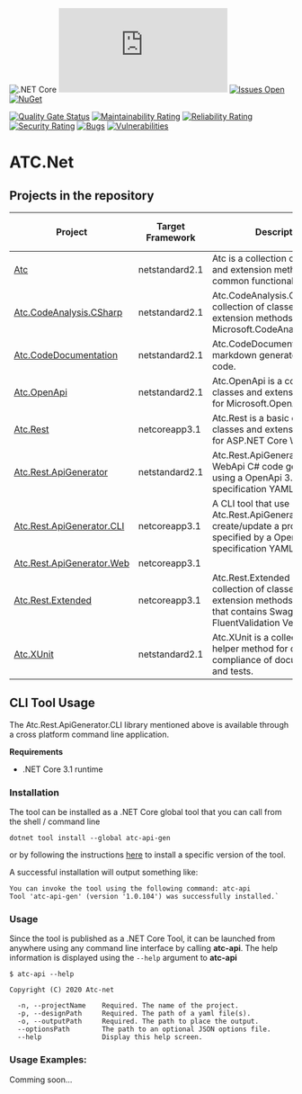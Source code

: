 ![.NET Core](https://github.com/atc-net/atc/workflows/.NET%20Core/badge.svg)
[![Build Status](https://dev.azure.com/atc-net/ATC.NET/_apis/build/status/atc-net.atc?branchName=master)](https://dev.azure.com/atc-net/ATC.NET/_build/latest?definitionId=1&branchName=master)
[![Issues Open](https://img.shields.io/github/issues/atc-net/atc.svg?style=flat-square&logo=github)](https://github.com/atc-net/atc/issues)
[![NuGet](https://img.shields.io/nuget/v/atc.svg?style=flat-square)](https://www.nuget.org/profiles/atc-net)

[![Quality Gate Status](https://sonarcloud.io/api/project_badges/measure?project=atc-net_atc&metric=alert_status)](https://sonarcloud.io/dashboard?id=atc-net_atc)
[![Maintainability Rating](https://sonarcloud.io/api/project_badges/measure?project=atc-net_atc&metric=sqale_rating)](https://sonarcloud.io/dashboard?id=atc-net_atc)
[![Reliability Rating](https://sonarcloud.io/api/project_badges/measure?project=atc-net_atc&metric=reliability_rating)](https://sonarcloud.io/dashboard?id=atc-net_atc)
[![Security Rating](https://sonarcloud.io/api/project_badges/measure?project=atc-net_atc&metric=security_rating)](https://sonarcloud.io/dashboard?id=atc-net_atc)
[![Bugs](https://sonarcloud.io/api/project_badges/measure?project=atc-net_atc&metric=bugs)](https://sonarcloud.io/dashboard?id=atc-net_atc)
[![Vulnerabilities](https://sonarcloud.io/api/project_badges/measure?project=atc-net_atc&metric=vulnerabilities)](https://sonarcloud.io/dashboard?id=atc-net_atc)

# ATC.Net

## Projects in the repository

|Project|Target Framework|Description|Docs|Nuget Download Link|
|---|---|---|---|---|
|[Atc](src/Atc)|netstandard2.1|Atc is a collection of classes and extension methods for common functionality.|[References](docs/CodeDoc/Atc/Index.md)<br/>[References extended](docs/CodeDoc/Atc/IndexExtended.md)|[![Nuget](https://img.shields.io/nuget/dt/Atc?logo=nuget&style=flat-square)](https://www.nuget.org/packages/Atc)|
|[Atc.CodeAnalysis.CSharp](src/Atc.CodeAnalysis.CSharp)|netstandard2.1|Atc.CodeAnalysis.CSharp is a collection of classes and extension methods for Microsoft.CodeAnalysis.CSharp.|[References](docs/CodeDoc/Atc.CodeAnalysis.CSharp/Index.md)<br/>[References extended](docs/CodeDoc/Atc.CodeAnalysis.CSharp/IndexExtended.md)|[![Nuget](https://img.shields.io/nuget/dt/Atc.CodeAnalysis.CSharp?logo=nuget&style=flat-square)](https://www.nuget.org/packages/Atc.CodeAnalysis.CSharp)|
|[Atc.CodeDocumentation](src/Atc.CodeDocumentation)|netstandard2.1|Atc.CodeDocumentation is a markdown generator for source code.|[References](docs/CodeDoc/Atc.CodeDocumentation/Index.md)<br/>[References extended](docs/CodeDoc/Atc.CodeDocumentation/IndexExtended.md)|[![Nuget](https://img.shields.io/nuget/dt/Atc.CodeDocumentation?logo=nuget&style=flat-square)](https://www.nuget.org/packages/Atc.CodeDocumentation)|
|[Atc.OpenApi](src/Atc.OpenApi)|netstandard2.1|Atc.OpenApi is a collection of classes and extension methods for Microsoft.OpenApi.|[References](docs/CodeDoc/Atc.OpenApi/Index.md)<br/>[References extended](docs/CodeDoc/Atc.OpenApi/IndexExtended.md)|[![Nuget](https://img.shields.io/nuget/dt/Atc.OpenApi?logo=nuget&style=flat-square)](https://www.nuget.org/packages/Atc.OpenApi)|
|[Atc.Rest](src/Atc.Rest)|netcoreapp3.1|Atc.Rest is a basic collection of classes and extension methods for ASP.NET Core WebApi.|[References](docs/CodeDoc/Atc.Rest/Index.md)<br/>[References extended](docs/CodeDoc/Atc.Rest/IndexExtended.md)|[![Nuget](https://img.shields.io/nuget/dt/Atc.Rest?logo=nuget&style=flat-square)](https://www.nuget.org/packages/Atc.Rest)|
|[Atc.Rest.ApiGenerator](src/Atc.Rest.ApiGenerator)|netstandard2.1|Atc.Rest.ApiGenerator is a WebApi C# code generator using a OpenApi 3.x specification YAML file.|[References](docs/CodeDoc/Atc.Rest.ApiGenerator/Index.md)<br/>[References extended](docs/CodeDoc/Atc.Rest.ApiGenerator/IndexExtended.md)|[![Nuget](https://img.shields.io/nuget/dt/Atc.Rest.ApiGenerator?logo=nuget&style=flat-square)](https://www.nuget.org/packages/Atc.Rest.ApiGenerator)|
|[Atc.Rest.ApiGenerator.CLI](src/Atc.Rest.ApiGenerator.CLI)|netcoreapp3.1|A CLI tool that use Atc.Rest.ApiGenerator to create/update a project specified by a OpenApi 3.x specification YAML file.|||
|[Atc.Rest.ApiGenerator.Web](src/Atc.Rest.ApiGenerator.Web)|netcoreapp3.1||||
|[Atc.Rest.Extended](src/Atc.Rest.Extended)|netcoreapp3.1|Atc.Rest.Extended is a collection of classes and extension methods for Atc.Rest, that contains SwaggerUI, FluentValidation Versioning etc.|[References](docs/CodeDoc/Atc.Rest.Extended/Index.md)<br/>[References extended](docs/CodeDoc/Atc.Rest.Extended/IndexExtended.md)|[![Nuget](https://img.shields.io/nuget/dt/Atc.Rest.Extended?logo=nuget&style=flat-square)](https://www.nuget.org/packages/Atc.Rest.Extended)|
|[Atc.XUnit](src/Atc.XUnit)|netstandard2.1|Atc.XUnit is a collection of helper method for code compliance of documentation and tests.|[References](docs/CodeDoc/Atc.XUnit/Index.md)<br/>[References extended](docs/CodeDoc/Atc.XUnit/IndexExtended.md)|[![Nuget](https://img.shields.io/nuget/dt/Atc.XUnit?logo=nuget&style=flat-square)](https://www.nuget.org/packages/Atc.XUnit)|

## CLI Tool Usage

The Atc.Rest.ApiGenerator.CLI library mentioned above is available through a cross platform command line application.

**Requirements**
- .NET Core 3.1 runtime

### Installation

The tool can be installed as a .NET Core global tool that you can call from the shell / command line

```
dotnet tool install --global atc-api-gen
```

or by following the instructions [here](https://www.nuget.org/packages/atc-api-gen/) to install a specific version of the tool.

A successful installation will output something like:

```
You can invoke the tool using the following command: atc-api
Tool 'atc-api-gen' (version '1.0.104') was successfully installed.`
```

### Usage

Since the tool is published as a .NET Core Tool, it can be launched from anywhere using any command line interface by calling **atc-api**. The help information is displayed using the `--help` argument to **atc-api**

```
$ atc-api --help

Copyright (C) 2020 Atc-net

  -n, --projectName    Required. The name of the project.
  -p, --designPath     Required. The path of a yaml file(s).
  -o, --outputPath     Required. The path to place the output.
  --optionsPath        The path to an optional JSON options file.
  --help               Display this help screen.
```

### Usage Examples:

Comming soon...
